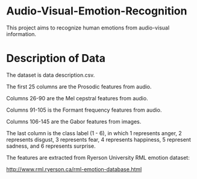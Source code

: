 # Audio-Visual-Emotion-Recognition
This project aims to recognize  human emotions from audio-visual information.

# Description of Data

The dataset is data description.csv.

The first 25 columns are the Prosodic features from audio. 

Columns 26-90 are the Mel cepstral features from audio. 

Columns 91-105 is the Formant frequency features from audio. 

Columns 106-145 are the Gabor features from images. 

The last column is the class label (1 - 6), in which 1 represents anger, 2  represents disgust, 3 represents fear,  4 represents happiness, 5 represent sadness, and 6 represents surprise.

The features are extracted from Ryerson University RML emotion dataset:

http://www.rml.ryerson.ca/rml-emotion-database.html
